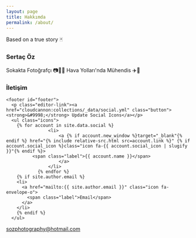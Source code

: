 ```yaml
---
layout: page
title: Hakkımda
permalink: /about/
---
```


Based on a true story 🃏

### Sertaç Öz

Sokakta Fotoğrafçı 📷🚶🏻 
Hava Yolları'nda Mühendis ✈️👔

### İletişim

    <footer id="footer">
      <p class="editor-link"><a href="cloudcannon:collections/_data/social.yml" class="button"><strong>&#9998;</strong> Update Social Icons</a></p>
      <ul class="icons">
        {% for account in site.data.social %}
					<li>
						<a {% if account.new_window %}target="_blank"{% endif %} href="{% include relative-src.html src=account.link %}" {% if account.social_icon %}class="icon fa-{{ account.social_icon | slugify }}"{% endif %}>
              <span class="label">{{ account.name }}</span>
						</a>
					</li>
				{% endfor %}
        {% if site.author.email %}
        <li>
          <a href="mailto:{{ site.author.email }}" class="icon fa-envelope-o">
            <span class="label">Email</span>
          </a>
        </li>
        {% endif %}
      </ul>

[sozphotography@hotmail.com](mailto:sozphotography@hotmail.com)
